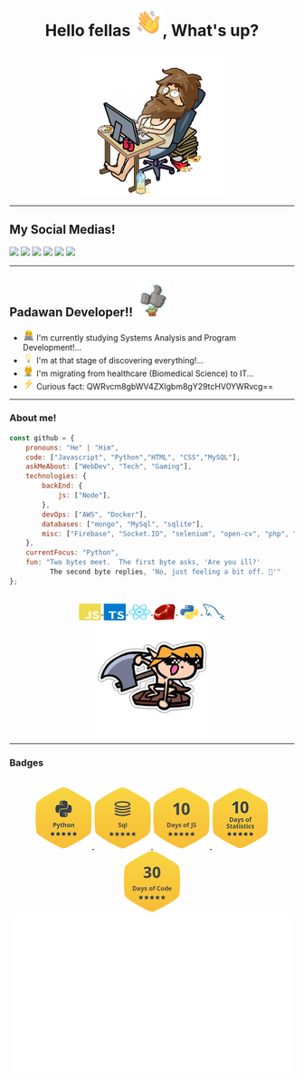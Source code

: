 <h1 align="center">Hello fellas <img src="assets/Gifs/wave.gif" width="50" />, What's up? </h1>

<div align="center">
<img src="assets/Dev/Developer-256px-14.gif" alight-itens="center">
</div>

---

## My Social Medias!

<a href="https://instagram.com/vncsmnl"><img src="https://img.shields.io/badge/Instagram-E4405F?style=for-the-badge&logo=instagram&logoColor=white"></a> <a href="https://twitter.com/vncsmnl"><img src="https://img.shields.io/badge/Twitter-1DA1F2?style=for-the-badge&logo=twitter&logoColor=white"></a> <a href="https://br.linkedin.com/in/vncsmnl"><img src="https://img.shields.io/badge/LinkedIn-0077B5?style=for-the-badge&logo=linkedin&logoColor=white"></a> <a href="https://www.reddit.com/user/vncsmnl"><img src="https://img.shields.io/badge/Reddit-FF4500?style=for-the-badge&logo=reddit&logoColor=white"></a> <a href="https://steamcommunity.com/id/vncsmnl"><img src="https://img.shields.io/badge/Steam-000000?style=for-the-badge&logo=steam&logoColor=white"></a> <a href="https://www.twitch.tv/vncsmnl"><img src="https://img.shields.io/badge/Twitch-9146FF?style=for-the-badge&logo=twitch&logoColor=white"></a>

---

## Padawan Developer!! <img src="assets/Gifs/BabyYoda.gif" width="60">

- <img src="assets/Gifs/guy-with-laptop-2.gif" width="20" /> I'm currently studying Systems Analysis and Program Development!...
- <img src="assets/Gifs/idea.gif" width="20" /> I'm at that stage of discovering everything!...
- <img src="assets/Gifs/male-doctor.gif" width="20" /> I'm migrating from healthcare (Biomedical Science) to IT...
- <img src="assets/Gifs/thunder.gif" width="20" /> Curious fact: QWRvcm8gbWV4ZXIgbm8gY29tcHV0YWRvcg==

---

### About me!

```javascript
const github = {
    pronouns: "He" | "Him",
    code: ["Javascript", "Python","HTML", "CSS","MySQL"],
    askMeAbout: ["WebDev", "Tech", "Gaming"],
    technologies: {
        backEnd: {
            js: ["Node"],
        },
        devOps: ["AWS", "Docker"],
        databases: ["mongo", "MySql", "sqlite"],
        misc: ["Firebase", "Socket.IO", "selenium", "open-cv", "php", "SuiteApp","discord.py"]
    },
    currentFocus: "Python",
    fun: "Two bytes meet.  The first byte asks, 'Are you ill?'
          The second byte replies, 'No, just feeling a bit off. 🤣'"
};
```
<div align="center" style="display: inline_block"><br>
  <a href="https://www.javascript.com/" target="_blank" rel="noopener noreferrer">
  <img align="center" alt="Js" height="30" width="40" src="https://raw.githubusercontent.com/devicons/devicon/master/icons/javascript/javascript-plain.svg">
  </a>
  <a href="https://www.typescriptlang.org/" target="_blank" rel="noopener noreferrer">
  <img align="center" alt="Ts" height="30" width="40" src="https://raw.githubusercontent.com/devicons/devicon/master/icons/typescript/typescript-plain.svg">
  </a>
  <a href="https://pt-br.reactjs.org" target="_blank" rel="noopener noreferrer">
  <img align="center" alt="React" height="30" width="40" src="https://raw.githubusercontent.com/devicons/devicon/master/icons/react/react-original.svg">
  </a>
  <a href="https://www.ruby-lang.org/pt/" target="_blank" rel="noopener noreferrer">
  <img align="center" alt="Ruby" height="30" width="40" src=https://raw.githubusercontent.com/devicons/devicon/master/icons/ruby/ruby-original.svg>
  </a>
  <a href="https://www.python.org/" target="_blank" rel="noopener noreferrer">
  <img align="center" alt="Python" height="30" width="40" src="https://raw.githubusercontent.com/devicons/devicon/master/icons/python/python-original.svg">
  </a>
  <a href="https://www.mysql.com/" target="_blank" rel="noopener noreferrer">
  <img align="center" alt="SQL" height="30" width="40" src="https://raw.githubusercontent.com/devicons/devicon/master/icons/mysql/mysql-plain.svg">
  </a>
</div>

<div align="center">
<img src="assets/Gifs/Link.png" width="200" alight-itens="center">
</div>

---

### Badges
<div align="center" style="display: inline_block"><br>
<a href="https://www.hackerrank.com/vncsmnl" target="_blank" rel="noopener noreferrer">
<img src="assets/Certificates/python_5_star.png">
</a>
<a href="https://www.hackerrank.com/vncsmnl" target="_blank" rel="noopener noreferrer">
<img src="assets/Certificates/sql_5_star.png">
</a>
<a href="https://www.hackerrank.com/vncsmnl" target="_blank" rel="noopener noreferrer">
<img src="assets/Certificates/10_days_of_javascript_5_star.png">
</a>
<a href="https://www.hackerrank.com/vncsmnl" target="_blank" rel="noopener noreferrer">
<img src="assets/Certificates/10_days_of_statistics_5_star.png">
</a>
<a href="https://www.hackerrank.com/vncsmnl" target="_blank" rel="noopener noreferrer">
<img src="assets/Certificates/30_days_of_code_5_star.png"> <br>
</a>
<img src="./assets/Gifs/vncsmnl.gif" alt="Guia Extenso de Programação" width="500" height="281">
</div>